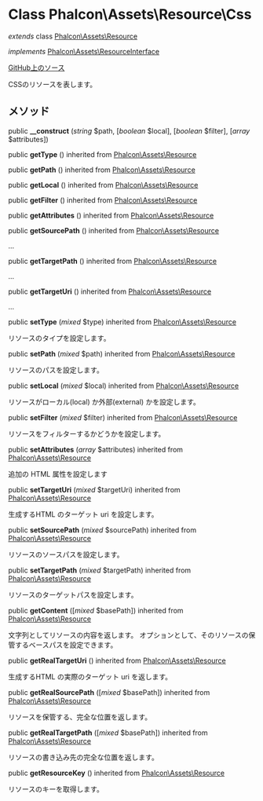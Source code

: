 # Class **Phalcon\\Assets\\Resource\\Css**

*extends* class [Phalcon\Assets\Resource](/en/3.2/api/Phalcon_Assets_Resource)

*implements* [Phalcon\Assets\ResourceInterface](/en/3.2/api/Phalcon_Assets_ResourceInterface)

<a href="https://github.com/phalcon/cphalcon/blob/master/phalcon/assets/resource/css.zep" class="btn btn-default btn-sm">GitHub上のソース</a>

CSSのリソースを表します。

## メソッド

public **__construct** (*string* $path, [*boolean* $local], [*boolean* $filter], [*array* $attributes])

public **getType** () inherited from [Phalcon\Assets\Resource](/en/3.2/api/Phalcon_Assets_Resource)

public **getPath** () inherited from [Phalcon\Assets\Resource](/en/3.2/api/Phalcon_Assets_Resource)

public **getLocal** () inherited from [Phalcon\Assets\Resource](/en/3.2/api/Phalcon_Assets_Resource)

public **getFilter** () inherited from [Phalcon\Assets\Resource](/en/3.2/api/Phalcon_Assets_Resource)

public **getAttributes** () inherited from [Phalcon\Assets\Resource](/en/3.2/api/Phalcon_Assets_Resource)

public **getSourcePath** () inherited from [Phalcon\Assets\Resource](/en/3.2/api/Phalcon_Assets_Resource)

...

public **getTargetPath** () inherited from [Phalcon\Assets\Resource](/en/3.2/api/Phalcon_Assets_Resource)

...

public **getTargetUri** () inherited from [Phalcon\Assets\Resource](/en/3.2/api/Phalcon_Assets_Resource)

...

public **setType** (*mixed* $type) inherited from [Phalcon\Assets\Resource](/en/3.2/api/Phalcon_Assets_Resource)

リソースのタイプを設定します。

public **setPath** (*mixed* $path) inherited from [Phalcon\Assets\Resource](/en/3.2/api/Phalcon_Assets_Resource)

リソースのパスを設定します。

public **setLocal** (*mixed* $local) inherited from [Phalcon\Assets\Resource](/en/3.2/api/Phalcon_Assets_Resource)

リソースがローカル(local) か外部(external) かを設定します。

public **setFilter** (*mixed* $filter) inherited from [Phalcon\Assets\Resource](/en/3.2/api/Phalcon_Assets_Resource)

リソースをフィルターするかどうかを設定します。

public **setAttributes** (*array* $attributes) inherited from [Phalcon\Assets\Resource](/en/3.2/api/Phalcon_Assets_Resource)

追加の HTML 属性を設定します

public **setTargetUri** (*mixed* $targetUri) inherited from [Phalcon\Assets\Resource](/en/3.2/api/Phalcon_Assets_Resource)

生成するHTML のターゲット uri を設定します。

public **setSourcePath** (*mixed* $sourcePath) inherited from [Phalcon\Assets\Resource](/en/3.2/api/Phalcon_Assets_Resource)

リソースのソースパスを設定します。

public **setTargetPath** (*mixed* $targetPath) inherited from [Phalcon\Assets\Resource](/en/3.2/api/Phalcon_Assets_Resource)

リソースのターゲットパスを設定します。

public **getContent** ([*mixed* $basePath]) inherited from [Phalcon\Assets\Resource](/en/3.2/api/Phalcon_Assets_Resource)

文字列としてリソースの内容を返します。 オプションとして、そのリソースの保管するベースパスを設定できます。

public **getRealTargetUri** () inherited from [Phalcon\Assets\Resource](/en/3.2/api/Phalcon_Assets_Resource)

生成するHTML の実際のターゲット uri を返します。

public **getRealSourcePath** ([*mixed* $basePath]) inherited from [Phalcon\Assets\Resource](/en/3.2/api/Phalcon_Assets_Resource)

リソースを保管する、完全な位置を返します。

public **getRealTargetPath** ([*mixed* $basePath]) inherited from [Phalcon\Assets\Resource](/en/3.2/api/Phalcon_Assets_Resource)

リソースの書き込み先の完全な位置を返します。

public **getResourceKey** () inherited from [Phalcon\Assets\Resource](/en/3.2/api/Phalcon_Assets_Resource)

リソースのキーを取得します。